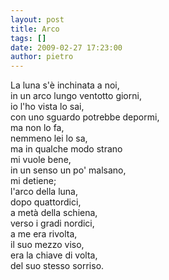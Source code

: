 ```yaml
---
layout: post
title: Arco
tags: []
date: 2009-02-27 17:23:00
author: pietro
---
```

La luna s'è inchinata a noi,<br/>in un arco lungo ventotto giorni,<br/>io l'ho vista lo sai,<br/>con uno sguardo potrebbe depormi,<br/>ma non lo fa,<br/>nemmeno lei lo sa,<br/>ma in qualche modo strano<br/>mi vuole bene,<br/>in un senso un po' malsano,<br/>mi detiene;<br/>l'arco della luna,<br/>dopo quattordici,<br/>a metà della schiena,<br/>verso i gradi nordici,<br/>a me era rivolta,<br/>il suo mezzo viso,<br/>era la chiave di volta,<br/>del suo stesso sorriso.

